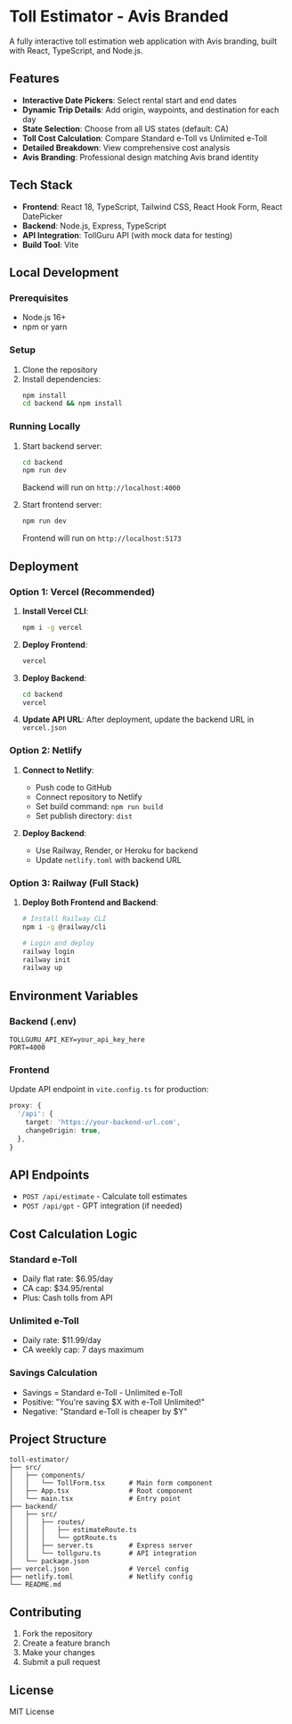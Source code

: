 # Toll Estimator - Avis Branded

A fully interactive toll estimation web application with Avis branding, built with React, TypeScript, and Node.js.

## Features

- **Interactive Date Pickers**: Select rental start and end dates
- **Dynamic Trip Details**: Add origin, waypoints, and destination for each day
- **State Selection**: Choose from all US states (default: CA)
- **Toll Cost Calculation**: Compare Standard e-Toll vs Unlimited e-Toll
- **Detailed Breakdown**: View comprehensive cost analysis
- **Avis Branding**: Professional design matching Avis brand identity

## Tech Stack

- **Frontend**: React 18, TypeScript, Tailwind CSS, React Hook Form, React DatePicker
- **Backend**: Node.js, Express, TypeScript
- **API Integration**: TollGuru API (with mock data for testing)
- **Build Tool**: Vite

## Local Development

### Prerequisites
- Node.js 16+ 
- npm or yarn

### Setup
1. Clone the repository
2. Install dependencies:
   ```bash
   npm install
   cd backend && npm install
   ```

### Running Locally
1. Start backend server:
   ```bash
   cd backend
   npm run dev
   ```
   Backend will run on `http://localhost:4000`

2. Start frontend server:
   ```bash
   npm run dev
   ```
   Frontend will run on `http://localhost:5173`

## Deployment

### Option 1: Vercel (Recommended)

1. **Install Vercel CLI**:
   ```bash
   npm i -g vercel
   ```

2. **Deploy Frontend**:
   ```bash
   vercel
   ```

3. **Deploy Backend**:
   ```bash
   cd backend
   vercel
   ```

4. **Update API URL**: After deployment, update the backend URL in `vercel.json`

### Option 2: Netlify

1. **Connect to Netlify**:
   - Push code to GitHub
   - Connect repository to Netlify
   - Set build command: `npm run build`
   - Set publish directory: `dist`

2. **Deploy Backend**:
   - Use Railway, Render, or Heroku for backend
   - Update `netlify.toml` with backend URL

### Option 3: Railway (Full Stack)

1. **Deploy Both Frontend and Backend**:
   ```bash
   # Install Railway CLI
   npm i -g @railway/cli
   
   # Login and deploy
   railway login
   railway init
   railway up
   ```

## Environment Variables

### Backend (.env)
```
TOLLGURU_API_KEY=your_api_key_here
PORT=4000
```

### Frontend
Update API endpoint in `vite.config.ts` for production:
```typescript
proxy: {
  '/api': {
    target: 'https://your-backend-url.com',
    changeOrigin: true,
  },
}
```

## API Endpoints

- `POST /api/estimate` - Calculate toll estimates
- `POST /api/gpt` - GPT integration (if needed)

## Cost Calculation Logic

### Standard e-Toll
- Daily flat rate: $6.95/day
- CA cap: $34.95/rental
- Plus: Cash tolls from API

### Unlimited e-Toll  
- Daily rate: $11.99/day
- CA weekly cap: 7 days maximum

### Savings Calculation
- Savings = Standard e-Toll - Unlimited e-Toll
- Positive: "You're saving $X with e-Toll Unlimited!"
- Negative: "Standard e-Toll is cheaper by $Y"

## Project Structure

```
toll-estimator/
├── src/
│   ├── components/
│   │   └── TollForm.tsx      # Main form component
│   ├── App.tsx               # Root component
│   └── main.tsx              # Entry point
├── backend/
│   ├── src/
│   │   ├── routes/
│   │   │   ├── estimateRoute.ts
│   │   │   └── gptRoute.ts
│   │   ├── server.ts         # Express server
│   │   └── tollguru.ts       # API integration
│   └── package.json
├── vercel.json               # Vercel config
├── netlify.toml              # Netlify config
└── README.md
```

## Contributing

1. Fork the repository
2. Create a feature branch
3. Make your changes
4. Submit a pull request

## License

MIT License 